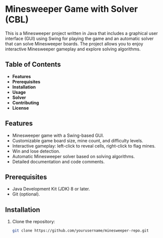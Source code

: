 # Minesweeper Game with Solver (CBL)

This is a Minesweeper project written in Java that includes a graphical user interface (GUI) using Swing for playing the game and an automatic solver that can solve Minesweeper boards. The project allows you to enjoy interactive Minesweeper gameplay and explore solving algorithms.

## Table of Contents

- **Features**
- **Prerequisites**
- **Installation**
- **Usage**
- **Solver**
- **Contributing**
- **License**

## Features

- Minesweeper game with a Swing-based GUI.
- Customizable game board size, mine count, and difficulty levels.
- Interactive gameplay: left-click to reveal cells, right-click to flag mines.
- Win and lose detection.
- Automatic Minesweeper solver based on solving algorithms.
- Detailed documentation and code comments.

## Prerequisites

- Java Development Kit (JDK) 8 or later.
- Git (optional).

## Installation

1. Clone the repository:

   ```bash
   git clone https://github.com/yourusername/minesweeper-repo.git

